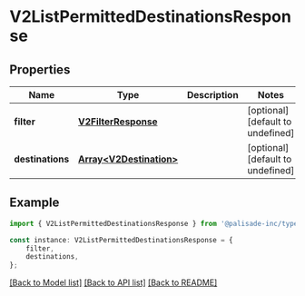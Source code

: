 # V2ListPermittedDestinationsResponse


## Properties

Name | Type | Description | Notes
------------ | ------------- | ------------- | -------------
**filter** | [**V2FilterResponse**](V2FilterResponse.md) |  | [optional] [default to undefined]
**destinations** | [**Array&lt;V2Destination&gt;**](V2Destination.md) |  | [optional] [default to undefined]

## Example

```typescript
import { V2ListPermittedDestinationsResponse } from '@palisade-inc/typescript-sdk';

const instance: V2ListPermittedDestinationsResponse = {
    filter,
    destinations,
};
```

[[Back to Model list]](../README.md#documentation-for-models) [[Back to API list]](../README.md#documentation-for-api-endpoints) [[Back to README]](../README.md)
